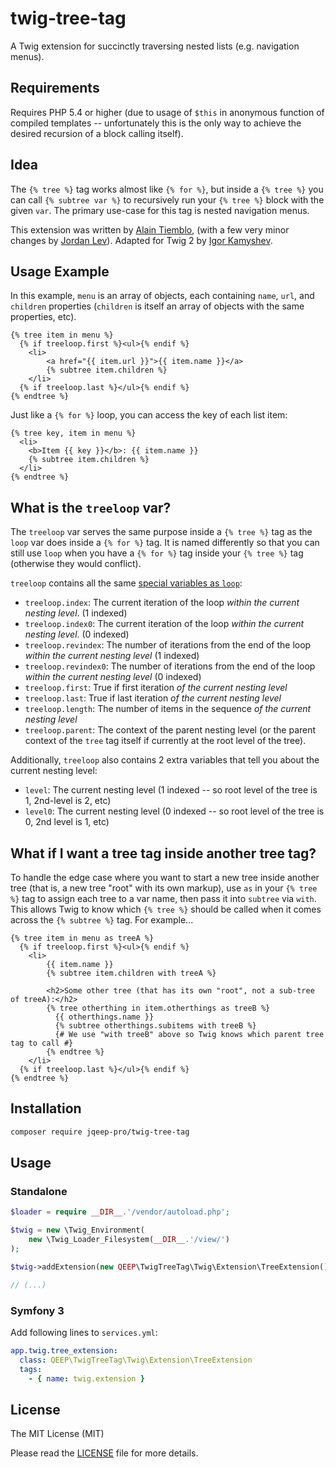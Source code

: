 # twig-tree-tag

A Twig extension for succinctly traversing nested lists (e.g. navigation menus).

## Requirements

Requires PHP 5.4 or higher (due to usage of `$this` in anonymous function of compiled templates -- unfortunately this is the only way to achieve the desired recursion of a block calling itself).

## Idea

The `{% tree %}` tag works almost like `{% for %}`, but inside a `{% tree %}` you can call `{% subtree var %}` to
recursively run your `{% tree %}` block with the given `var`. The primary use-case for this tag is nested navigation menus.

This extension was written by [Alain Tiemblo](https://github.com/ninsuo), (with a few very minor changes by [Jordan Lev](https://github.com/jordanlev)). Adapted for Twig 2 by [Igor Kamyshev](https://github.com/TheNovel).

## Usage Example

In this example, `menu` is an array of objects, each containing `name`, `url`, and `children` properties (`children` is itself an array of objects with the same properties, etc).

```jinja
{% tree item in menu %}
  {% if treeloop.first %}<ul>{% endif %}
    <li>
        <a href="{{ item.url }}">{{ item.name }}</a>
        {% subtree item.children %}
    </li>
  {% if treeloop.last %}</ul>{% endif %}
{% endtree %}
```

Just like a `{% for %}` loop, you can access the key of each list item:
```jinja
{% tree key, item in menu %}
  <li>
    <b>Item {{ key }}</b>: {{ item.name }}
    {% subtree item.children %}
  </li>
{% endtree %}
```

## What is the `treeloop` var?

The `treeloop` var serves the same purpose inside a `{% tree %}` tag as the `loop` var does inside a `{% for %}` tag. It is named differently so that you can still use `loop` when you have a `{% for %}` tag inside your `{% tree %}` tag (otherwise they would conflict).

`treeloop` contains all the same [special variables as `loop`](http://twig.sensiolabs.org/doc/2.x/tags/for.html#the-loop-variable):
 * `treeloop.index`: The current iteration of the loop *within the current nesting level*. (1 indexed)
 * `treeloop.index0`: The current iteration of the loop *within the current nesting level*. (0 indexed)
 * `treeloop.revindex`: The number of iterations from the end of the loop *within the current nesting level* (1 indexed)
 * `treeloop.revindex0`:  The number of iterations from the end of the loop *within the current nesting level* (0 indexed)
 * `treeloop.first`:  True if first iteration *of the current nesting level*
 * `treeloop.last`: True if last iteration *of the current nesting level*
 * `treeloop.length`: The number of items in the sequence *of the current nesting level*
 * `treeloop.parent`: The context of the parent nesting level (or the parent context of the `tree` tag itself if currently at the root level of the tree).

Additionally, `treeloop` also contains 2 extra variables that tell you about the current nesting level:
 * `level`: The current nesting level (1 indexed -- so root level of the tree is 1, 2nd-level is 2, etc)
 * `level0`: The current nesting level (0 indexed -- so root level of the tree is 0, 2nd level is 1, etc)


## What if I want a tree tag inside another tree tag?

To handle the edge case where you want to start a new tree inside another tree (that is, a new tree "root" with its own markup), use `as` in your `{% tree %}` tag to assign each tree to a var name, then pass it into `subtree` via `with`. This allows Twig to know which `{% tree %}` should be called when it comes across the `{% subtree %}` tag. For example...

```jinja
{% tree item in menu as treeA %}
  {% if treeloop.first %}<ul>{% endif %}
    <li>
        {{ item.name }}
        {% subtree item.children with treeA %}
        
        <h2>Some other tree (that has its own "root", not a sub-tree of treeA):</h2>
        {% tree otherthing in item.otherthings as treeB %}
          {{ otherthings.name }}
          {% subtree otherthings.subitems with treeB %}
          {# We use "with treeB" above so Twig knows which parent tree tag to call #}
        {% endtree %}
    </li>
  {% if treeloop.last %}</ul>{% endif %}
{% endtree %}
```

## Installation

```sh
composer require jqeep-pro/twig-tree-tag
```

## Usage

### Standalone

```php
$loader = require __DIR__.'/vendor/autoload.php';

$twig = new \Twig_Environment(
    new \Twig_Loader_Filesystem(__DIR__.'/view/')
);

$twig->addExtension(new QEEP\TwigTreeTag\Twig\Extension\TreeExtension());

// (...)
```

### Symfony 3

Add following lines to `services.yml`:
```yml
app.twig.tree_extension:
  class: QEEP\TwigTreeTag\Twig\Extension\TreeExtension
  tags:
    - { name: twig.extension }
```

## License

The MIT License (MIT)

Please read the [LICENSE](LICENSE) file for more details.
